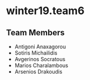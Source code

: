 # winter19.team6

## Team Members

- Antigoni Anaxagorou 
- Sotiris Michailidis
- Avgerinos Socratous
- Marios Charalambous
- Arsenios Drakoudis
